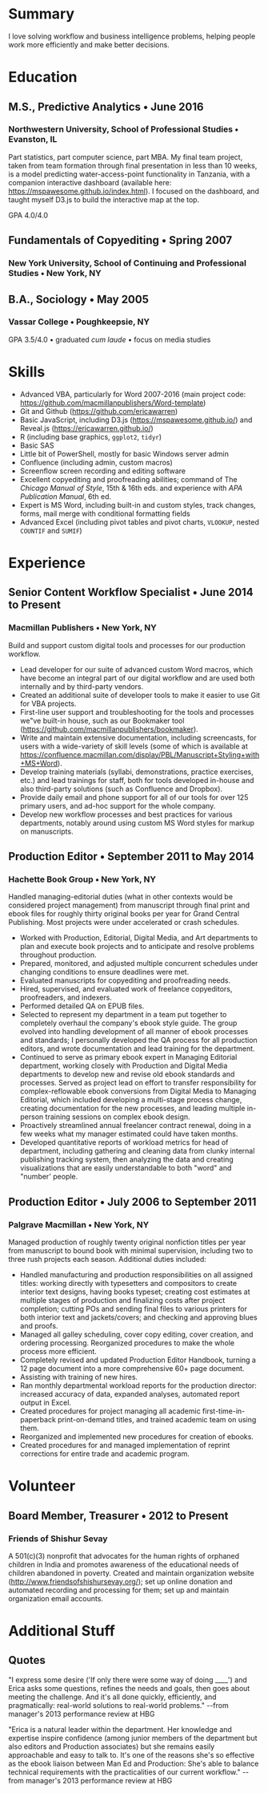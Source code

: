 # Summary
I love solving workflow and business intelligence problems, helping people work more efficiently and make better decisions.

# Education
## M.S., Predictive Analytics • June 2016
### Northwestern University, School of Professional Studies • Evanston, IL
Part statistics, part computer science, part MBA. My final team project, taken from team formation through final presentation in less than 10 weeks, is a model predicting water-access-point functionality in Tanzania, with a companion interactive dashboard (available here: https://mspawesome.github.io/index.html). I focused on the dashboard, and taught myself D3.js to build the interactive map at the top.

GPA 4.0/4.0

## Fundamentals of Copyediting • Spring 2007
### New York University, School of Continuing and Professional Studies • New York, NY

## B.A., Sociology • May 2005
### Vassar College • Poughkeepsie, NY
GPA 3.5/4.0 • graduated _cum laude_ • focus on media studies

# Skills
* Advanced VBA, particularly for Word 2007-2016 (main project code: https://github.com/macmillanpublishers/Word-template)
* Git and Github (https://github.com/ericawarren)
* Basic JavaScript, including D3.js (https://mspawesome.github.io/) and Reveal.js (https://ericawarren.github.io/)
* R (including base graphics, `ggplot2`, `tidyr`)
* Basic SAS
* Little bit of PowerShell, mostly for basic Windows server admin
* Confluence (including admin, custom macros)
* Screenflow screen recording and editing software
* Excellent copyediting and proofreading abilities; command of The _Chicago Manual of Style_, 15th & 16th eds. and experience with _APA Publication Manual_, 6th ed.
* Expert is MS Word, including built-in and custom styles, track changes, forms, mail merge with conditional formatting fields
* Advanced Excel (including pivot tables and pivot charts, `VLOOKUP`, nested `COUNTIF` and `SUMIF`)

# Experience
## Senior Content Workflow Specialist • June 2014 to Present
### Macmillan Publishers • New York, NY
Build and support custom digital tools and processes for our production workflow.
* Lead developer for our suite of advanced custom Word macros, which have become an integral part of our digital workflow and are used both internally and by third-party vendors.
* Created an additional suite of developer tools to make it easier to use Git for VBA projects.
* First-line user support and troubleshooting for the tools and processes we"ve built-in house, such as our Bookmaker tool (https://github.com/macmillanpublishers/bookmaker).
* Write and maintain extensive documentation, including screencasts, for users with a wide-variety of skill levels (some of which is available at https://confluence.macmillan.com/display/PBL/Manuscript+Styling+with+MS+Word).
* Develop training materials (syllabi, demonstrations, practice exercises, etc.) and lead trainings for staff, both for tools developed in-house and also third-party solutions (such as Confluence and Dropbox).
* Provide daily email and phone support for all of our tools for over 125 primary users, and ad-hoc support for the whole company.
* Develop new workflow processes and best practices for various departments, notably around using custom MS Word styles for markup on manuscripts.

## Production Editor • September 2011 to May 2014
### Hachette Book Group • New York, NY
Handled managing-editorial duties (what in other contexts would be considered project management) from manuscript through final print and ebook files for roughly thirty original books per year for Grand Central Publishing. Most projects were under accelerated or crash schedules.
* Worked with Production, Editorial, Digital Media, and Art departments to plan and execute book projects and to anticipate and resolve problems throughout production.
* Prepared, monitored, and adjusted multiple concurrent schedules under changing conditions to ensure deadlines were met.
* Evaluated manuscripts for copyediting and proofreading needs.
* Hired, supervised, and evaluated work of freelance copyeditors, proofreaders, and indexers.
* Performed detailed QA on EPUB files.
* Selected to represent my department in a team put together to completely overhaul the company's ebook style guide. The group evolved into handling development of all manner of ebook processes and standards; I personally developed the QA process for all production editors, and wrote documentation and lead training for the department.
* Continued to serve as primary ebook expert in Managing Editorial department, working closely with Production and Digital Media departments to develop new and revise old ebook standards and processes. Served as project lead on effort to transfer responsibility for complex-reflowable ebook conversions from Digital Media to Managing Editorial, which included developing a multi-stage process change, creating documentation for the new processes, and leading multiple in-person training sessions on complex ebook design.
* Proactively streamlined annual freelancer contract renewal, doing in a few weeks what my manager estimated could have taken months.
* Developed quantitative reports of workload metrics for head of department, including gathering and cleaning data from clunky internal publishing tracking system, then analyzing the data and creating visualizations that are easily understandable to both "word" and "number' people.

## Production Editor • July 2006 to September 2011
### Palgrave Macmillan • New York, NY
Managed production of roughly twenty original nonfiction titles per year from manuscript to bound book with minimal supervision, including two to three rush projects each season. Additional duties included:
* Handled manufacturing and production responsibilities on all assigned titles: working directly with typesetters and compositors to create interior text designs, having books typeset; creating cost estimates at multiple stages of production and finalizing costs after project completion; cutting POs and sending final files to various printers for both interior text and jackets/covers; and checking and approving blues and proofs.
* Managed all galley scheduling, cover copy editing, cover creation, and ordering processing. Reorganized procedures to make the whole process more efficient.
* Completely revised and updated Production Editor Handbook, turning a 12 page document into a more comprehensive 60+ page document.
* Assisting with training of new hires.
* Ran monthly departmental workload reports for the production director: increased accuracy of data, expanded analyses, automated report output in Excel.
* Created procedures for project managing all academic first-time-in-paperback print-on-demand titles, and trained academic team on using them.
* Reorganized and implemented new procedures for creation of ebooks.
* Created procedures for and managed implementation of reprint corrections for entire trade and academic program.

# Volunteer
## Board Member, Treasurer • 2012 to Present
### Friends of Shishur Sevay
A 501(c)(3) nonprofit that advocates for the human rights of orphaned children in India and promotes awareness of the educational needs of children abandoned in poverty. Created and maintain organization website (http://www.friendsofshishursevay.org/); set up online donation and automated recording and processing for them; set up and maintain organization email accounts.

# Additional Stuff
## Quotes
"I express some desire ('If only there were some way of doing ____') and Erica asks some questions, refines the needs and goals, then goes about meeting the challenge. And it's all done quickly, efficiently, and pragmatically: real-world solutions to real-world problems."
--from manager's 2013 performance review at HBG

"Erica is a natural leader within the department. Her knowledge and expertise inspire confidence (among junior members of the department but also editors and Production associates) but she remains easily approachable and easy to talk to. It's one of the reasons she's so effective as the ebook liaison between Man Ed and Production: She's able to balance technical requirements with the practicalities of our current workflow."
--from manager's 2013 performance review at HBG
